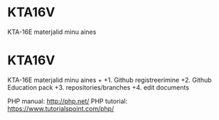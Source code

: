 # KTA16V
KTA-16E materjalid minu aines

 # KTA16V
  KTA-16E materjalid minu aines
 +
 +1. Github registreerimine
 +2. Github Education pack
 +3. repositories/branches
 +4. edit documents
 
 PHP manual: http://php.net/
 PHP tutorial: https://www.tutorialspoint.com/php/
